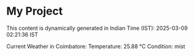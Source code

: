 # My Project

This content is dynamically generated in Indian Time (IST): 2025-03-09 02:21:36 IST


Current Weather in Coimbatore:
Temperature: 25.88 °C
Condition: mist
